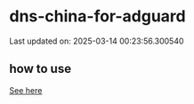 # dns-china-for-adguard

Last updated on: 2025-03-14 00:23:56.300540

## how to use

[See here](https://github.com/AdguardTeam/AdGuardHome/wiki/Configuration#upstreams-from-file)